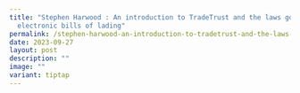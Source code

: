 ```yaml
---
title: "Stephen Harwood : An introduction to TradeTrust and the laws governing
  electronic bills of lading"
permalink: /stephen-harwood-an-introduction-to-tradetrust-and-the-laws-governing-electronic-bills-of-lading/
date: 2023-09-27
layout: post
description: ""
image: ""
variant: tiptap
---
```

